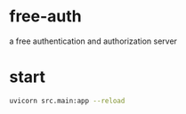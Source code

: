 # free-auth
a free authentication and authorization server

# start
```bash
uvicorn src.main:app --reload
```
